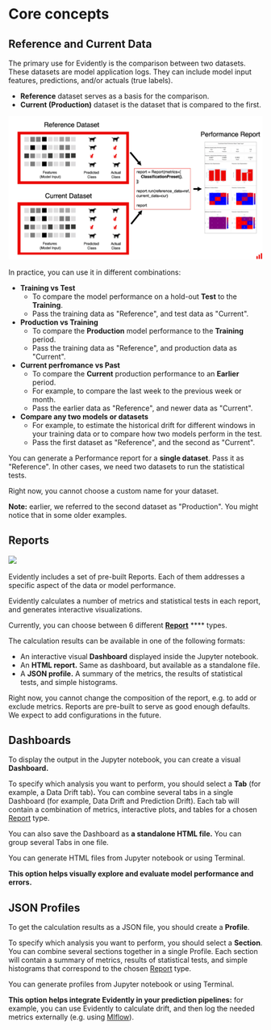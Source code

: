 # Core concepts

## **Reference and Current Data**

The primary use for Evidently is the comparison between two datasets. These datasets are model application logs. They can include model input features, predictions, and/or actuals (true labels).&#x20;

* **Reference** dataset serves as a basis for the comparison.
* **Current (Production)** dataset is the dataset that is compared to the first.&#x20;

![](../.gitbook/assets/two_datasets_classification.png)

In practice, you can use it in different combinations:

* **Training vs Test**&#x20;
  * To compare the model performance on a hold-out **Test** to the **Training**.&#x20;
  * Pass the training data as "Reference", and test data as "Current".
* **Production vs Training**&#x20;
  * To compare the **Production** model performance to the **Training** period.&#x20;
  * Pass the training data as "Reference", and production data as "Current".
* **Current perfromance vs Past**&#x20;
  * To compare the **Current** production performance to an **Earlier** period.&#x20;
  * For example, to compare the last week to the previous week or month.&#x20;
  * Pass the earlier data as "Reference", and newer data as "Current".&#x20;
* **Compare any two models or datasets**&#x20;
  * For example, to estimate the historical drift for different windows in your training data or to compare how two models perform in the test.&#x20;
  * Pass the first dataset as "Reference", and the second as "Current".&#x20;

You can generate a Performance report for a **single dataset**. Pass it as "Reference". In other cases, we need two datasets to run the statistical tests. &#x20;

Right now, you cannot choose a custom name for your dataset.&#x20;

**Note:** earlier, we referred to the second dataset as "Production". You might notice that in some older examples. &#x20;

## Reports

![](../.gitbook/assets/image%20(2).png)

Evidently includes a set of pre-built Reports. Each of them addresses a specific aspect of the data or model performance.&#x20;

Evidently calculates a number of metrics and statistical tests in each report, and generates interactive visualizations.

Currently, you can choose between 6 different [**Report**](reports/) **** types.  &#x20;

The calculation results can be available in one of the following formats:&#x20;

* An interactive visual **Dashboard** displayed inside the Jupyter notebook.
* An **HTML report.** Same as dashboard, but available as a standalone file.&#x20;
* A **JSON profile.** A summary of the metrics, the results of statistical tests, and simple histograms.&#x20;

Right now, you cannot change the composition of the report, e.g. to add or exclude metrics. Reports are pre-built to serve as good enough defaults. We expect to add configurations in the future.

## Dashboards

To display the output in the Jupyter notebook, you can create a visual **Dashboard.**&#x20;

To specify which analysis you want to perform, you should select a **Tab** (for example, a Data Drift tab)**.** You can combine several tabs in a single Dashboard (for example, Data Drift and Prediction Drift). Each tab will contain a combination of metrics, interactive plots, and tables for a chosen [Report](reports/) type.&#x20;

You can also save the Dashboard as **a standalone HTML file.** You can group several Tabs in one file.&#x20;

You can generate HTML files from Jupyter notebook or using Terminal.&#x20;

**This option helps visually explore and evaluate model performance and errors.**

## JSON Profiles

To get the calculation results as a JSON file, you should create a **Profile**.

To specify which analysis you want to perform, you should select a **Section**. You can combine several sections together in a single Profile. Each section will contain a summary of metrics, results of statistical tests, and simple histograms that correspond to the chosen [Report](reports/) type.&#x20;

You can generate profiles from Jupyter notebook or using Terminal.&#x20;

**This option helps integrate Evidently in your prediction pipelines:** for example, you can use Evidently to calculate drift, and then log the needed metrics externally (e.g. using [Mlflow](step-by-step-guides/integrations/evidently-+-mlflow.md)).



## &#x20;
